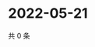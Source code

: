 # 2022-05-21

共 0 条

<!-- BEGIN WEIBO -->
<!-- 最后更新时间 Sat May 21 2022 22:11:58 GMT+0800 (China Standard Time) -->

<!-- END WEIBO -->
